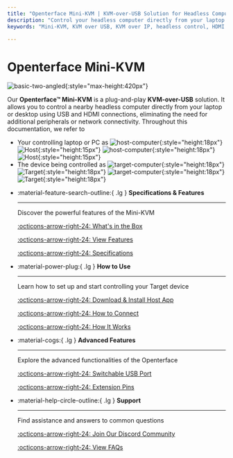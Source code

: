 ```yaml
---
title: "Openterface Mini-KVM | KVM-over-USB Solution for Headless Computer Control"
description: "Control your headless computer directly from your laptop using Openterface Mini-KVM. A plug-and-play KVM-over-USB solution with HDMI support, no network required. Perfect for developers, IT professionals, and remote workstations."
keywords: "Mini-KVM, KVM over USB, KVM over IP, headless control, HDMI KVM, USB KVM, KVM switch, KVM console, usb crash cart adapter, JetKVM, NanoKVM, KiwiKVM, PiKVM, plug and play KVM, VNC, computer peripherals"

---
```


# **Openterface Mini-KVM**

![basic-two-angled](/images/product/basic-two-angled.jpg){:style="max-height:420px"}

Our **Openterface™ Mini-KVM** is a plug-and-play **KVM-over-USB** solution. It allows you to control a nearby headless computer directly from your laptop or desktop using USB and HDMI connections, eliminating the need for additional peripherals or network connectivity. Throughout this documentation, we refer to

- Your controlling laptop or PC as ![host-computer](/images/shell-icons/host-computer.svg#only-light){:style="height:18px"} ![Host](/images/shell-icons/host.svg#only-light){:style="height:15px"} ![host-computer](/images/shell-icons/host-computer_1.svg#only-dark){:style="height:18px"} ![Host](/images/shell-icons/host_1.svg#only-dark){:style="height:15px"}
- The device being controlled as ![target-computer](/images/shell-icons/target-computer.svg#only-light){:style="height:18px"} ![Target](/images/shell-icons/target.svg#only-light){:style="height:18px"} ![target-computer](/images/shell-icons/target-computer_1.svg#only-dark){:style="height:18px"} ![Target](/images/shell-icons/target_1.svg#only-dark){:style="height:18px"}

<div class="grid cards" markdown>

-   :material-feature-search-outline:{ .lg } __Specifications & Features__

    ---

    Discover the powerful features of the Mini-KVM

    [:octicons-arrow-right-24: What's in the Box](/product/minikvm/whats-in-the-box/)

    [:octicons-arrow-right-24: View Features](/product/minikvm/features)

    [:octicons-arrow-right-24: Specifications](/product/minikvm/specifications)

-   :material-power-plug:{ .lg } __How to Use__

    ---

    Learn how to set up and start controlling your Target device

    [:octicons-arrow-right-24: Download & Install Host App](/app)

    [:octicons-arrow-right-24: How to Connect](/product/minikvm/how-to-connect)

    [:octicons-arrow-right-24: How It Works](/usb-kvm)

-   :material-cogs:{ .lg } __Advanced Features__

    ---

    Explore the advanced functionalities of the Openterface

    [:octicons-arrow-right-24: Switchable USB Port](/product/minikvm/usb-switch)

    [:octicons-arrow-right-24: Extension Pins](/product/minikvm/extension-pins)

-   :material-help-circle-outline:{ .lg } __Support__

    ---

    Find assistance and answers to common questions

    [:octicons-arrow-right-24: Join Our Discord Community](/discord)
    
    [:octicons-arrow-right-24: View FAQs](/faq)
    
</div>